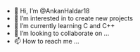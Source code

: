 - 👋 Hi, I’m @AnkanHaldar18
- 👀 I’m interested in  to create new projects 
- 🌱 I’m currently learning C and C++
- 💞️ I’m looking to collaborate on ...
- 📫 How to reach me ...

<!---
AnkanHaldar18/AnkanHaldar18 is a ✨ special ✨ repository because its `README.md` (this file) appears on your GitHub profile.
You can click the Preview link to take a look at your changes.
--->
